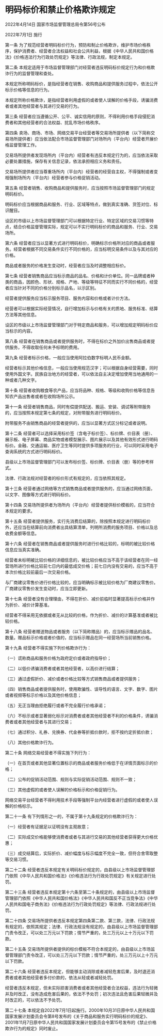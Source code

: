 # 明码标价和禁止价格欺诈规定

2022年4月14日 国家市场监督管理总局令第56号公布

2022年7月1日 施行



第一条 为了规范经营者明码标价行为，预防和制止价格欺诈，维护市场价格秩序，保护消费者、经营者合法权益和社会公共利益，根据《中华人民共和国价格法》《价格违法行为行政处罚规定》等法律、行政法规，制定本规定。

第二条 本规定适用于市场监督管理部门对经营者违反明码标价规定行为和价格欺诈行为的监督管理和查处。

本规定所称明码标价，是指经营者在销售、收购商品和提供服务过程中，依法公开标示价格等信息的行为。

本规定所称价格欺诈，是指经营者利用虚假的或者使人误解的价格手段，诱骗消费者或者其他经营者与其进行交易的行为。

第三条 经营者应当遵循公开、公平、诚实信用的原则，不得利用价格手段侵犯消费者和其他经营者的合法权益、扰乱市场价格秩序。

第四条 卖场、商场、市场、网络交易平台经营者等交易场所提供者（以下简称交易场所提供者）应当依法配合市场监督管理部门对场所内（平台内）经营者开展价格监督管理工作。

交易场所提供者发现场所内（平台内）经营者有违反本规定行为的，应当依法采取必要处置措施，保存有关信息记录，依法承担相应义务和责任。

交易场所提供者应当尊重场所内（平台内）经营者的经营自主权，不得强制或者变相强制场所内（平台内）经营者参与价格促销活动。

第五条 经营者销售、收购商品和提供服务时，应当按照市场监督管理部门的规定明码标价。

明码标价应当根据商品和服务、行业、区域等特点，做到真实准确、货签对位、标识醒目。

设区的市级以上市场监督管理部门可以根据特定行业、特定区域的交易习惯等特点，结合价格监督管理实际，规定可以不实行明码标价的商品和服务、行业、交易场所。

第六条 经营者应当以显著方式进行明码标价，明确标示价格所对应的商品或者服务。经营者根据不同交易条件实行不同价格的，应当标明交易条件以及与其对应的价格。

商品或者服务的价格发生变动时，经营者应当及时调整相应标价。

第七条 经营者销售商品应当标示商品的品名、价格和计价单位。同一品牌或者种类的商品，因颜色、形状、规格、产地、等级等特征不同而实行不同价格的，经营者应当针对不同的价格分别标示品名，以示区别。

经营者提供服务应当标示服务项目、服务内容和价格或者计价方法。

经营者可以根据实际经营情况，自行增加标示与价格有关的质地、服务标准、结算方法等其他信息。

设区的市级以上市场监督管理部门对于特定商品和服务，可以增加规定明码标价应当标示的内容。

第八条 经营者在销售商品或者提供服务时，不得在标价之外加价出售商品或者提供服务，不得收取任何未予标明的费用。

第九条 经营者标示价格，一般应当使用阿拉伯数字标明人民币金额。

经营者标示其他价格信息，一般应当使用规范汉字；可以根据自身经营需要，同时使用外国文字。民族自治地方的经营者，可以依法自主决定增加使用当地通用的一种或者几种文字。

第十条 经营者收购粮食等农产品，应当将品种、规格、等级和收购价格等信息告知农产品出售者或者在收购场所公示。

第十一条 经营者销售商品，同时有偿提供配送、搬运、安装、调试等附带服务的，应当按照本规定第七条的规定，对附带服务进行明码标价。

附带服务不由销售商品的经营者提供的，应当以显著方式区分标记或者说明。

第十二条 经营者可以选择采用标价签（含电子标价签）、标价牌、价目表（册）、展示板、电子屏幕、商品实物或者模型展示、图片展示以及其他有效形式进行明码标价。金融、交通运输、医疗卫生等同时提供多项服务的行业，可以同时采用电子查询系统的方式进行明码标价。

县级以上市场监督管理部门可以发布标价签、标价牌、价目表（册）等的参考样式。

法律、行政法规对经营者的标价形式有规定的，应当依照其规定。

第十三条 经营者通过网络等方式销售商品或者提供服务的，应当通过网络页面，以文字、图像等方式进行明码标价。

第十四条 交易场所提供者为场所内（平台内）经营者提供标价模板的，应当符合本规定的要求。

第十五条 经营者提供服务，实行先消费后结算的，除按照本规定进行明码标价外，还应当在结算前向消费者出具结算清单，列明所消费的服务项目、价格以及总收费金额等信息。

第十六条 经营者在销售商品或者提供服务时进行价格比较的，标明的被比较价格信息应当真实准确。

经营者未标明被比较价格的详细信息的，被比较价格应当不高于该经营者在同一经营场所进行价格比较前七日内的最低成交价格；前七日内没有交易的，应当不高于本次价格比较前最后一次交易价格。

与厂商建议零售价进行价格比较的，应当明确标示被比较价格为厂商建议零售价。厂商建议零售价发生变动时，应当立即更新。

第十七条 经营者没有合理理由，不得在折价、减价前临时显著提高标示价格并作为折价、减价计算基准。

经营者不得采用无依据或者无从比较的价格，作为折价、减价的计算基准或者被比较价格。

第十八条 经营者赠送物品或者服务（以下简称赠品）的，应当标示赠品的品名、数量。赠品标示价格或者价值的，应当标示赠品在同一经营场所当前销售价格。

第十九条 经营者不得实施下列价格欺诈行为：

（一）谎称商品和服务价格为政府定价或者政府指导价；

（二）以低价诱骗消费者或者其他经营者，以高价进行结算；

（三）通过虚假折价、减价或者价格比较等方式销售商品或者提供服务；

（四）销售商品或者提供服务时，使用欺骗性、误导性的语言、文字、数字、图片或者视频等标示价格以及其他价格信息；

（五）无正当理由拒绝履行或者不完全履行价格承诺；

（六）不标示或者显著弱化标示对消费者或者其他经营者不利的价格条件，诱骗消费者或者其他经营者与其进行交易；

（七）通过积分、礼券、兑换券、代金券等折抵价款时，拒不按约定折抵价款；

（八）其他价格欺诈行为。

第二十条 网络交易经营者不得实施下列行为：

（一）在首页或者其他显著位置标示的商品或者服务价格低于在详情页面标示的价格；

（二）公布的促销活动范围、规则与实际促销活动范围、规则不一致；

（三）其他虚假的或者使人误解的价格标示和价格促销行为。

网络交易平台经营者不得利用技术手段等强制平台内经营者进行虚假的或者使人误解的价格标示。

第二十一条 有下列情形之一的，不属于第十九条规定的价格欺诈行为：

（一）经营者有证据足以证明没有主观故意；

（二）实际成交价格能够使消费者或者与其进行交易的其他经营者获得更大价格优惠；

（三）成交结算后，实际折价、减价幅度与标示幅度不完全一致，但符合舍零取整等交易习惯。

第二十二条 经营者违反本规定有关明码标价规定的，由县级以上市场监督管理部门依照《中华人民共和国价格法》《价格违法行为行政处罚规定》有关规定进行处罚。

第二十三条 经营者违反本规定第十六条至第二十条规定的，由县级以上市场监督管理部门依照《中华人民共和国价格法》《中华人民共和国反不正当竞争法》《中华人民共和国电子商务法》《价格违法行为行政处罚规定》等法律、行政法规进行处罚。

第二十四条 交易场所提供者违反本规定第四条第二款、第三款，法律、行政法规有规定的，依照其规定；法律、行政法规没有规定的，由县级以上市场监督管理部门责令改正，可以处三万元以下罚款；情节严重的，处三万元以上十万元以下罚款。

第二十五条 交易场所提供者提供的标价模板不符合本规定的，由县级以上市场监督管理部门责令改正，可以处三万元以下罚款；情节严重的，处三万元以上十万元以下罚款。

第二十六条 经营者违反本规定，但能够主动消除或者减轻危害后果，及时退还消费者或者其他经营者多付价款的，依法从轻或者减轻处罚。

经营者违反本规定，但未实际损害消费者或者其他经营者合法权益，违法行为轻微并及时改正，没有造成危害后果的，依法不予处罚；初次违法且危害后果轻微并及时改正的，可以依法不予处罚。

第二十七条 本规定自2022年7月1日起施行。2000年10月31日原中华人民共和国国家发展计划委员会令第8号发布的《关于商品和服务实行明码标价的规定》、2001年11月7日原中华人民共和国国家发展计划委员会令第15号发布的《禁止价格欺诈行为的规定》同时废止。